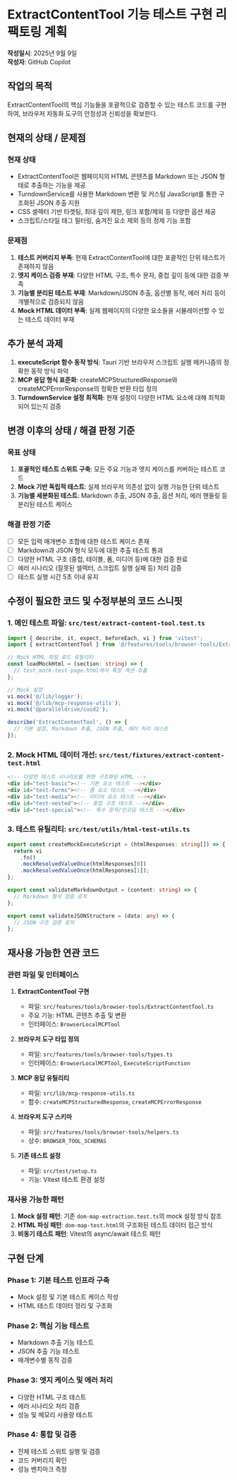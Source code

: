 # ExtractContentTool 기능 테스트 구현 리팩토링 계획

**작성일시**: 2025년 9월 9일  
**작성자**: GitHub Copilot

## 작업의 목적

ExtractContentTool의 핵심 기능들을 포괄적으로 검증할 수 있는 테스트 코드를 구현하여, 브라우저 자동화 도구의 안정성과 신뢰성을 확보한다.

## 현재의 상태 / 문제점

### 현재 상태

- ExtractContentTool은 웹페이지의 HTML 콘텐츠를 Markdown 또는 JSON 형태로 추출하는 기능을 제공
- TurndownService를 사용한 Markdown 변환 및 커스텀 JavaScript를 통한 구조화된 JSON 추출 지원
- CSS 셀렉터 기반 타겟팅, 최대 깊이 제한, 링크 포함/제외 등 다양한 옵션 제공
- 스크립트/스타일 태그 필터링, 숨겨진 요소 제외 등의 정제 기능 포함

### 문제점

1. **테스트 커버리지 부족**: 현재 ExtractContentTool에 대한 포괄적인 단위 테스트가 존재하지 않음
2. **엣지 케이스 검증 부재**: 다양한 HTML 구조, 특수 문자, 중첩 깊이 등에 대한 검증 부족
3. **기능별 분리된 테스트 부재**: Markdown/JSON 추출, 옵션별 동작, 에러 처리 등이 개별적으로 검증되지 않음
4. **Mock HTML 데이터 부족**: 실제 웹페이지의 다양한 요소들을 시뮬레이션할 수 있는 테스트 데이터 부재

## 추가 분석 과제

1. **executeScript 함수 동작 방식**: Tauri 기반 브라우저 스크립트 실행 메커니즘의 정확한 동작 방식 파악
2. **MCP 응답 형식 표준화**: createMCPStructuredResponse와 createMCPErrorResponse의 정확한 반환 타입 정의
3. **TurndownService 설정 최적화**: 현재 설정이 다양한 HTML 요소에 대해 최적화되어 있는지 검증

## 변경 이후의 상태 / 해결 판정 기준

### 목표 상태

1. **포괄적인 테스트 스위트 구축**: 모든 주요 기능과 엣지 케이스를 커버하는 테스트 코드
2. **Mock 기반 독립적 테스트**: 실제 브라우저 의존성 없이 실행 가능한 단위 테스트
3. **기능별 세분화된 테스트**: Markdown 추출, JSON 추출, 옵션 처리, 에러 핸들링 등 분리된 테스트 케이스

### 해결 판정 기준

- [ ] 모든 입력 매개변수 조합에 대한 테스트 케이스 존재
- [ ] Markdown과 JSON 형식 모두에 대한 추출 테스트 통과
- [ ] 다양한 HTML 구조 (중첩, 테이블, 폼, 미디어 등)에 대한 검증 완료
- [ ] 에러 시나리오 (잘못된 셀렉터, 스크립트 실행 실패 등) 처리 검증
- [ ] 테스트 실행 시간 5초 이내 유지

## 수정이 필요한 코드 및 수정부분의 코드 스니핏

### 1. 메인 테스트 파일: `src/test/extract-content-tool.test.ts`

```typescript
import { describe, it, expect, beforeEach, vi } from 'vitest';
import { extractContentTool } from '@/features/tools/browser-tools/ExtractContentTool';

// Mock HTML 파일 로드 유틸리티
const loadMockHtml = (section: string) => {
  // test_mock-test-page.html에서 특정 섹션 추출
};

// Mock 설정
vi.mock('@/lib/logger');
vi.mock('@/lib/mcp-response-utils');
vi.mock('@paralleldrive/cuid2');

describe('ExtractContentTool', () => {
  // 기본 설정, Markdown 추출, JSON 추출, 에러 처리 테스트
});
```

### 2. Mock HTML 데이터 개선: `src/test/fixtures/extract-content-test.html`

```html
<!-- 다양한 테스트 시나리오를 위한 구조화된 HTML -->
<div id="test-basic"><!-- 기본 요소 테스트 --></div>
<div id="test-forms"><!-- 폼 요소 테스트 --></div>
<div id="test-media"><!-- 미디어 요소 테스트 --></div>
<div id="test-nested"><!-- 중첩 구조 테스트 --></div>
<div id="test-special"><!-- 특수 문자/인코딩 테스트 --></div>
```

### 3. 테스트 유틸리티: `src/test/utils/html-test-utils.ts`

```typescript
export const createMockExecuteScript = (htmlResponses: string[]) => {
  return vi
    .fn()
    .mockResolvedValueOnce(htmlResponses[0])
    .mockResolvedValueOnce(htmlResponses[1]);
};

export const validateMarkdownOutput = (content: string) => {
  // Markdown 형식 검증 로직
};

export const validateJSONStructure = (data: any) => {
  // JSON 구조 검증 로직
};
```

## 재사용 가능한 연관 코드

### 관련 파일 및 인터페이스

1. **ExtractContentTool 구현**
   - 파일: `src/features/tools/browser-tools/ExtractContentTool.ts`
   - 주요 기능: HTML 콘텐츠 추출 및 변환
   - 인터페이스: `BrowserLocalMCPTool`

2. **브라우저 도구 타입 정의**
   - 파일: `src/features/tools/browser-tools/types.ts`
   - 인터페이스: `BrowserLocalMCPTool`, `ExecuteScriptFunction`

3. **MCP 응답 유틸리티**
   - 파일: `src/lib/mcp-response-utils.ts`
   - 함수: `createMCPStructuredResponse`, `createMCPErrorResponse`

4. **브라우저 도구 스키마**
   - 파일: `src/features/tools/browser-tools/helpers.ts`
   - 상수: `BROWSER_TOOL_SCHEMAS`

5. **기존 테스트 설정**
   - 파일: `src/test/setup.ts`
   - 기능: Vitest 테스트 환경 설정

### 재사용 가능한 패턴

1. **Mock 설정 패턴**: 기존 `dom-map-extraction.test.ts`의 mock 설정 방식 참조
2. **HTML 파싱 패턴**: `dom-map-test.html`의 구조화된 테스트 데이터 접근 방식
3. **비동기 테스트 패턴**: Vitest의 async/await 테스트 패턴

## 구현 단계

### Phase 1: 기본 테스트 인프라 구축

- Mock 설정 및 기본 테스트 케이스 작성
- HTML 테스트 데이터 정리 및 구조화

### Phase 2: 핵심 기능 테스트

- Markdown 추출 기능 테스트
- JSON 추출 기능 테스트
- 매개변수별 동작 검증

### Phase 3: 엣지 케이스 및 에러 처리

- 다양한 HTML 구조 테스트
- 에러 시나리오 처리 검증
- 성능 및 메모리 사용량 테스트

### Phase 4: 통합 및 검증

- 전체 테스트 스위트 실행 및 검증
- 코드 커버리지 확인
- 성능 벤치마크 측정
